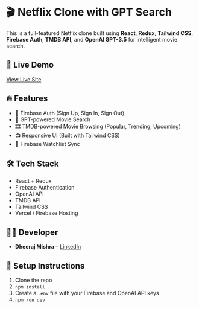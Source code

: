 # 🎬 Netflix Clone with GPT Search

This is a full-featured Netflix clone built using **React**, **Redux**, **Tailwind CSS**, **Firebase Auth**, **TMDB API**, and **OpenAI GPT-3.5** for intelligent movie search.

## 🚀 Live Demo

[View Live Site](https://moviegpt-bd9ff.web.app/)

## 🔥 Features

- 🔐 Firebase Auth (Sign Up, Sign In, Sign Out)
- 🧠 GPT-powered Movie Search
- 🎞 TMDB-powered Movie Browsing (Popular, Trending, Upcoming)
- 📺 Responsive UI (Built with Tailwind CSS)
- 💾 Firebase Watchlist Sync

## 🛠 Tech Stack

- React + Redux
- Firebase Authentication
- OpenAI API
- TMDB API
- Tailwind CSS
- Vercel / Firebase Hosting

## 🧑‍💻 Developer

- **Dheeraj Mishra** – [LinkedIn](https://linkedin.com/in/dheeraj08mishra)

## 📂 Setup Instructions

1. Clone the repo
2. `npm install`
3. Create a `.env` file with your Firebase and OpenAI API keys
4. `npm run dev`
